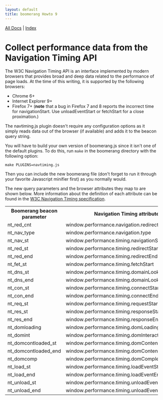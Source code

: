 ```yaml
---
layout: default
title: boomerang Howto 9
---
```


[All Docs](/) | [Index](index.html)

# Collect performance data from the Navigation Timing API

The W3C Navigation Timing API is an interface implemented by modern
browsers that provides broad and deep data related to the performance of
page loads. At the time of this writing, it is supported by the
following browsers:

-   Chrome 6+
-   Internet Explorer 9+
-   Firefox 7+ (**note** that a bug in Firefox 7 and 8 reports the
    incorrect time for navigationStart. Use unloadEventStart or
    fetchStart for a close proximation.)

The navtiming.js plugin doesn't require any configuration options as it
simply reads data out of the browser (if available) and adds it to the
beacon query string.

You will have to build your own version of boomerang.js since it isn't
one of the default plugins. To do this, run `make` in the boomerang
directory with the following option:

    make PLUGINS=navtiming.js

Then you can include the new boomerang file (don't forget to run it
through your favorite Javascript minifier first) as you normally would.

The new query parameters and the browser attributes they map to are
shown below. More information about the definition of each attribute can
be found in the [W3C Navigation Timing
specification](http://www.w3.org/TR/navigation-timing/).

<table>
<tr>
  <th>Boomerang beacon parameter</th>
    <th>Navigation Timing attribute</th>
  </tr>
<tr><td>nt_red_cnt</td><td>window.performance.navigation.redirectCount</td></tr>
<tr><td>nt_nav_type</td><td>window.performance.navigation.type</td></tr>
<tr><td>nt_nav_st</td><td>window.performance.timing.navigationStart</td></tr>
<tr><td>nt_red_st</td><td>window.performance.timing.redirectStart</td></tr>
<tr><td>nt_red_end</td><td>window.performance.timing.redirectEnd</td></tr>
<tr><td>nt_fet_st</td><td>window.performance.timing.fetchStart</td></tr>
<tr><td>nt_dns_st</td><td>window.performance.timing.domainLookupStart</td></tr>
<tr><td>nt_dns_end</td><td>window.performance.timing.domainLookupEnd</td></tr>
<tr><td>nt_con_st</td><td>window.performance.timing.connectStart</td></tr>
<tr><td>nt_con_end</td><td>window.performance.timing.connectEnd</td></tr>
<tr><td>nt_req_st</td><td>window.performance.timing.requestStart</td></tr>
<tr><td>nt_res_st</td><td>window.performance.timing.responseStart</td></tr>
<tr><td>nt_res_end</td><td>window.performance.timing.responseEnd</td></tr>
<tr><td>nt_domloading</td><td>window.performance.timing.domLoading</td></tr>
<tr><td>nt_domint</td><td>window.performance.timing.domInteractive</td></tr>
<tr><td>nt_domcontloaded_st</td><td>window.performance.timing.domContentLoadedStart</td></tr>
<tr><td>nt_domcontloaded_end</td><td>window.performance.timing.domContentLoadedEnd</td></tr>
<tr><td>nt_domcomp</td><td>window.performance.timing.domComplete</td></tr>
<tr><td>nt_load_st</td><td>window.performance.timing.loadEventStart</td></tr>
<tr><td>nt_load_end</td><td>window.performance.timing.loadEventEnd</td></tr>
<tr><td>nt_unload_st</td><td>window.performance.timing.unloadEventStart</td></tr>
<tr><td>nt_unload_end</td><td>window.performance.timing.unloadEventEnd</td></tr>
</table>

<div id="results">
</div>

<script src="/boomerang/boomerang.js" type="text/javascript"> </script>
<script src="/boomerang/plugins/bw.js" type="text/javascript"> </script>
<script src="/boomerang/plugins/navtiming.js" type="text/javascript"> </script>
<script src="/boomerang/plugins/rt.js" type="text/javascript"> </script>
<script src="howtos.js" type="text/javascript"> </script>
<script type="text/javascript">
BOOMR.init({
		user_ip: '10.0.0.1',
		BW: {
			base_url: '/boomerang/images/',
			cookie: 'HOWTO-BA'
		},
		RT: {
			cookie: 'HOWTO-RT'
		}
	});
</script>
